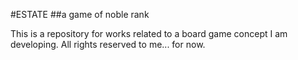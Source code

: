 #ESTATE
##a game of noble rank

This is a repository for works related to a board game concept I am developing.  All rights reserved to me... for now.
